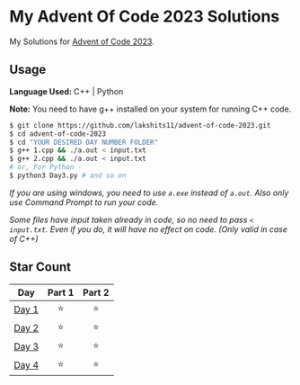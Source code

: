 # My Advent Of Code 2023 Solutions

My Solutions for [Advent of Code 2023](https://adventofcode.com/2023).

## Usage

**Language Used:** C++ | Python

**Note:** You need to have g++ installed on your system for running C++ code.

```bash
$ git clone https://github.com/lakshits11/advent-of-code-2023.git
$ cd advent-of-code-2023
$ cd "YOUR DESIRED DAY NUMBER FOLDER"
$ g++ 1.cpp && ./a.out < input.txt
$ g++ 2.cpp && ./a.out < input.txt
# or, For Python -
$ python3 Day3.py # and so on
```

_If you are using windows, you need to use `a.exe` instead of `a.out`. Also only use Command Prompt to run your code._

_Some files have input taken already in code, so no need to pass `< input.txt`. Even if you do, it will have no effect on code. (Only valid in case of C++)_

## Star Count

<!--- advent_readme_stars table --->

|                     Day                      | Part 1 | Part 2 |
| :------------------------------------------: | :----: | :----: |
| [Day 1](https://adventofcode.com/2023/day/1) |   ⭐   |   ⭐   |
| [Day 2](https://adventofcode.com/2023/day/2) |   ⭐   |   ⭐   |
| [Day 3](https://adventofcode.com/2023/day/3) |   ⭐   |   ⭐   |
| [Day 4](https://adventofcode.com/2023/day/4) |   ⭐   |   ⭐   |

<!--- advent_readme_stars table --->
